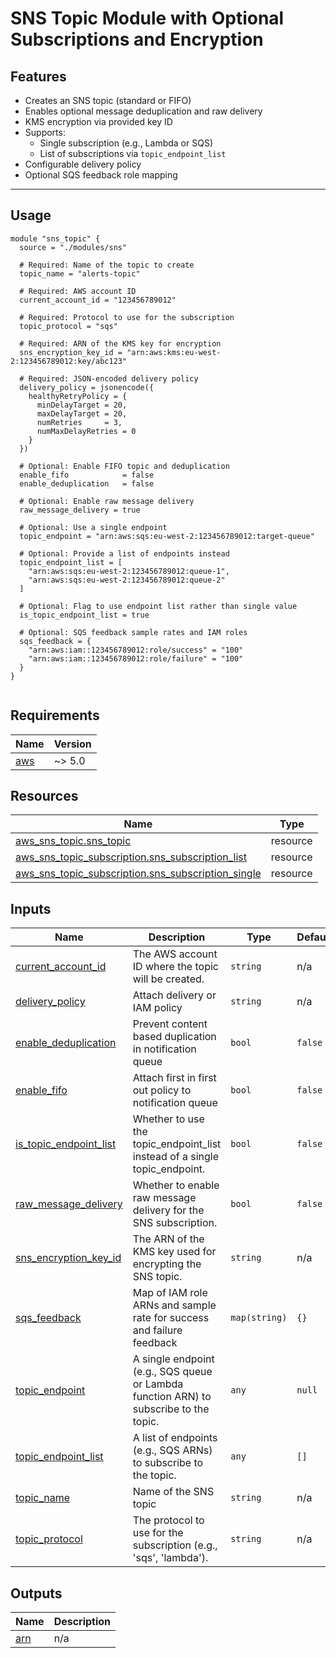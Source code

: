 # SNS Topic Module with Optional Subscriptions and Encryption

## Features

- Creates an SNS topic (standard or FIFO)
- Enables optional message deduplication and raw delivery
- KMS encryption via provided key ID
- Supports:
  - Single subscription (e.g., Lambda or SQS)
  - List of subscriptions via `topic_endpoint_list`
- Configurable delivery policy
- Optional SQS feedback role mapping

---

## Usage

```hcl
module "sns_topic" {
  source = "./modules/sns"

  # Required: Name of the topic to create
  topic_name = "alerts-topic"

  # Required: AWS account ID
  current_account_id = "123456789012"

  # Required: Protocol to use for the subscription
  topic_protocol = "sqs"

  # Required: ARN of the KMS key for encryption
  sns_encryption_key_id = "arn:aws:kms:eu-west-2:123456789012:key/abc123"

  # Required: JSON-encoded delivery policy
  delivery_policy = jsonencode({
    healthyRetryPolicy = {
      minDelayTarget = 20,
      maxDelayTarget = 20,
      numRetries     = 3,
      numMaxDelayRetries = 0
    }
  })

  # Optional: Enable FIFO topic and deduplication
  enable_fifo            = false
  enable_deduplication   = false

  # Optional: Enable raw message delivery
  raw_message_delivery = true

  # Optional: Use a single endpoint
  topic_endpoint = "arn:aws:sqs:eu-west-2:123456789012:target-queue"

  # Optional: Provide a list of endpoints instead
  topic_endpoint_list = [
    "arn:aws:sqs:eu-west-2:123456789012:queue-1",
    "arn:aws:sqs:eu-west-2:123456789012:queue-2"
  ]

  # Optional: Flag to use endpoint list rather than single value
  is_topic_endpoint_list = true

  # Optional: SQS feedback sample rates and IAM roles
  sqs_feedback = {
    "arn:aws:iam::123456789012:role/success" = "100"
    "arn:aws:iam::123456789012:role/failure" = "100"
  }
}


```

<!-- BEGIN_TF_DOCS -->
## Requirements

| Name | Version |
|------|---------|
| <a name="requirement_aws"></a> [aws](#requirement\_aws) | ~> 5.0 |
## Resources

| Name | Type |
|------|------|
| [aws_sns_topic.sns_topic](https://registry.terraform.io/providers/hashicorp/aws/latest/docs/resources/sns_topic) | resource |
| [aws_sns_topic_subscription.sns_subscription_list](https://registry.terraform.io/providers/hashicorp/aws/latest/docs/resources/sns_topic_subscription) | resource |
| [aws_sns_topic_subscription.sns_subscription_single](https://registry.terraform.io/providers/hashicorp/aws/latest/docs/resources/sns_topic_subscription) | resource |
## Inputs

| Name | Description | Type | Default | Required |
|------|-------------|------|---------|:--------:|
| <a name="input_current_account_id"></a> [current\_account\_id](#input\_current\_account\_id) | The AWS account ID where the topic will be created. | `string` | n/a | yes |
| <a name="input_delivery_policy"></a> [delivery\_policy](#input\_delivery\_policy) | Attach delivery or IAM policy | `string` | n/a | yes |
| <a name="input_enable_deduplication"></a> [enable\_deduplication](#input\_enable\_deduplication) | Prevent content based duplication in notification queue | `bool` | `false` | no |
| <a name="input_enable_fifo"></a> [enable\_fifo](#input\_enable\_fifo) | Attach first in first out policy to notification queue | `bool` | `false` | no |
| <a name="input_is_topic_endpoint_list"></a> [is\_topic\_endpoint\_list](#input\_is\_topic\_endpoint\_list) | Whether to use the topic\_endpoint\_list instead of a single topic\_endpoint. | `bool` | `false` | no |
| <a name="input_raw_message_delivery"></a> [raw\_message\_delivery](#input\_raw\_message\_delivery) | Whether to enable raw message delivery for the SNS subscription. | `bool` | `false` | no |
| <a name="input_sns_encryption_key_id"></a> [sns\_encryption\_key\_id](#input\_sns\_encryption\_key\_id) | The ARN of the KMS key used for encrypting the SNS topic. | `string` | n/a | yes |
| <a name="input_sqs_feedback"></a> [sqs\_feedback](#input\_sqs\_feedback) | Map of IAM role ARNs and sample rate for success and failure feedback | `map(string)` | `{}` | no |
| <a name="input_topic_endpoint"></a> [topic\_endpoint](#input\_topic\_endpoint) | A single endpoint (e.g., SQS queue or Lambda function ARN) to subscribe to the topic. | `any` | `null` | no |
| <a name="input_topic_endpoint_list"></a> [topic\_endpoint\_list](#input\_topic\_endpoint\_list) | A list of endpoints (e.g., SQS ARNs) to subscribe to the topic. | `any` | `[]` | no |
| <a name="input_topic_name"></a> [topic\_name](#input\_topic\_name) | Name of the SNS topic | `string` | n/a | yes |
| <a name="input_topic_protocol"></a> [topic\_protocol](#input\_topic\_protocol) | The protocol to use for the subscription (e.g., 'sqs', 'lambda'). | `string` | n/a | yes |
## Outputs

| Name | Description |
|------|-------------|
| <a name="output_arn"></a> [arn](#output\_arn) | n/a |
<!-- END_TF_DOCS -->
